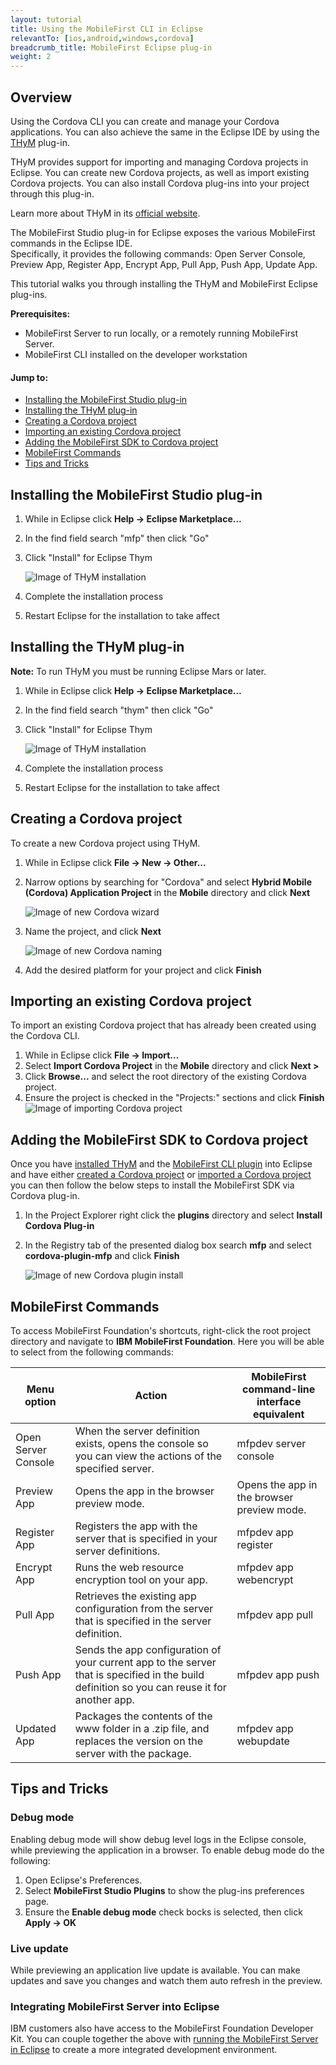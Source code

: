 ```yaml
---
layout: tutorial
title: Using the MobileFirst CLI in Eclipse
relevantTo: [ios,android,windows,cordova]
breadcrumb_title: MobileFirst Eclipse plug-in
weight: 2
---
```


## Overview
Using the Cordova CLI you can create and manage your Cordova applications. You can also achieve the same in the Eclipse IDE by using the [THyM](https://www.eclipse.org/thym/) plug-in.

THyM provides support for importing and managing Cordova projects in Eclipse. You can create new Cordova projects, as well as import existing Cordova projects. You can also install Cordova plug-ins into your project through this plug-in.

Learn more about THyM in its [official website](https://www.eclipse.org/thym/).

The MobileFirst Studio plug-in for Eclipse exposes the various MobileFirst commands in the Eclipse IDE.  
Specifically, it provides the following commands: Open Server Console, Preview App, Register App, Encrypt App, Pull App, Push App, Update App.

This tutorial walks you through installing the THyM and MobileFirst Eclipse plug-ins.

**Prerequisites:**  

* MobileFirst Server to run locally, or a remotely running MobileFirst Server.
* MobileFirst CLI installed on the developer workstation

#### Jump to:

* [Installing the MobileFirst Studio plug-in](#installing-the-mobilefirst-studio-plug-in)
* [Installing the THyM plug-in](#installing-the-thym-plug-in)
* [Creating a Cordova project](#creating-a-cordova-project)
* [Importing an existing Cordova project](#importing-an-existing-cordova-project)
* [Adding the MobileFirst SDK to Cordova project](#adding-the-mobilefirst-sdk-to-cordova-project)
* [MobileFirst Commands](#mobilefirst-commands)
* [Tips and Tricks](#tips-and-tricks)


## Installing the MobileFirst Studio plug-in

1. While in Eclipse click **Help → Eclipse Marketplace...**
2. In the find field search "mfp" then click "Go"
3. Click "Install" for Eclipse Thym 

	![Image of THyM installation](Thym_install.png)

4. Complete the installation process
5. Restart Eclipse for the installation to take affect

## Installing the THyM plug-in

**Note:** To run THyM you must be running Eclipse Mars or later.

1. While in Eclipse click **Help → Eclipse Marketplace...**
2. In the find field search "thym" then click "Go"
3. Click "Install" for Eclipse Thym 

	![Image of THyM installation](Thym_install.png)

4. Complete the installation process
5. Restart Eclipse for the installation to take affect


## Creating a Cordova project
To create a new Cordova project using THyM.

1. While in Eclipse click **File → New → Other...**
2. Narrow options by searching for "Cordova" and select **Hybrid Mobile (Cordova) Application Project** in the **Mobile** directory and click **Next**

	![Image of new Cordova wizard](New_cordova_wizard.png)

3. Name the project, and click **Next**

	![Image of new Cordova naming](New_cordova_naming.png)

4. Add the desired platform for your project and click **Finish**

## Importing an existing Cordova project
To import an existing Cordova project that has already been created using the Cordova CLI.

1. While in Eclipse click **File → Import...**
2. Select **Import Cordova Project** in the **Mobile** directory and click **Next >**
3. Click **Browse...** and select the root directory of the existing Cordova project.
4. Ensure the project is checked in the "Projects:" sections and click **Finish**
	![Image of importing Cordova project](Import_cordova.png)


## Adding the MobileFirst SDK to Cordova project
Once you have [installed THyM](#installing-thym) and the [MobileFirst CLI plugin](#installing-mobilefirst-cli-plugin) into Eclipse and have either [created a Cordova project](#creating-a-cordova-project) or [imported a Cordova project](#importing-an-existing-cordova-project) you can then follow the below steps to install the MobileFirst SDK via Cordova plug-in.

1. In the Project Explorer right click the **plugins** directory and select **Install Cordova Plug-in**
2. In the Registry tab of the presented dialog box search **mfp** and select **cordova-plugin-mfp** and click **Finish**

	![Image of new Cordova plugin install](New_installing_cordova_plugin.png)

## MobileFirst Commands
To access MobileFirst Foundation's shortcuts, right-click the root project directory and navigate to **IBM MobileFirst Foundation**.  Here you will be able to select from the following commands:

| Menu option         | Action                                                                                                                                       | MobileFirst command-line interface equivalent |
|---------------------|----------------------------------------------------------------------------------------------------------------------------------------------|-----------------------------------------------|
| Open Server Console | When the server definition exists, opens the console so you can view the actions of the specified server.                                    | mfpdev server console                         |
| Preview App         | Opens the app in the browser preview mode.                                                                                                   | Opens the app in the browser preview mode.    |
| Register App        | Registers the app with the server that is specified in your server definitions.                                                              | mfpdev app register                           |
| Encrypt App         | Runs the web resource encryption tool on your app.                                                                                           | mfpdev app webencrypt                         |
| Pull App            | Retrieves the existing app configuration from the server that is specified in the server definition.                                         | mfpdev app pull                               |
| Push App            | Sends the app configuration of your current app to the server that is specified in the build definition so you can reuse it for another app. | mfpdev app push                               |
| Updated App         | Packages the contents of the www folder in a .zip file, and replaces the version on the server with the package.                             | mfpdev app webupdate                          |


## Tips and Tricks

### Debug mode
Enabling debug mode will show debug level logs in the Eclipse console, while previewing the application in a browser.  To enable debug mode do the following:  

1. Open Eclipse's Preferences.
2. Select **MobileFirst Studio Plugins** to show the plug-ins preferences page.
3. Ensure the **Enable debug mode** check bocks is selected, then click **Apply → OK**

### Live update
While previewing an application live update is available. You can make updates and save you changes and watch them auto refresh in the preview.

### Integrating MobileFirst Server into Eclipse
IBM customers also have access to the MobileFirst Foundation Developer Kit. You can couple together the above with [running the MobileFirst Server in Eclipse](../../setting-up-your-development-environment/mobilefirst-development-environment#adding-the-mobilefirst-server-to-eclipse) to create a more integrated development environment.